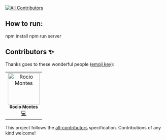 
[![All Contributors](https://img.shields.io/badge/all_contributors-1-orange.svg?style=flat-square)](#contributors)

## How to run:

npm install
npm run server

## Contributors ✨

Thanks goes to these wonderful people ([emoji key](https://allcontributors.org/docs/en/emoji-key)):

<!-- ALL-CONTRIBUTORS-LIST:START - Do not remove or modify this section -->
<!-- prettier-ignore -->
<table>
  <tr>
    <td align="center"><a href="https://github.com/roxiomontes"><img src="https://avatars3.githubusercontent.com/u/14279937?v=4" width="100px;" alt="Rocio Montes"/><br /><sub><b>Rocio Montes</b></sub></a><br /><a href="https://github.com/roxiomontes/TourService/commits?author=roxiomontes" title="Code">💻</a></td>
  </tr>
</table>

<!-- ALL-CONTRIBUTORS-LIST:END -->

This project follows the [all-contributors](https://github.com/all-contributors/all-contributors) specification. Contributions of any kind welcome!
